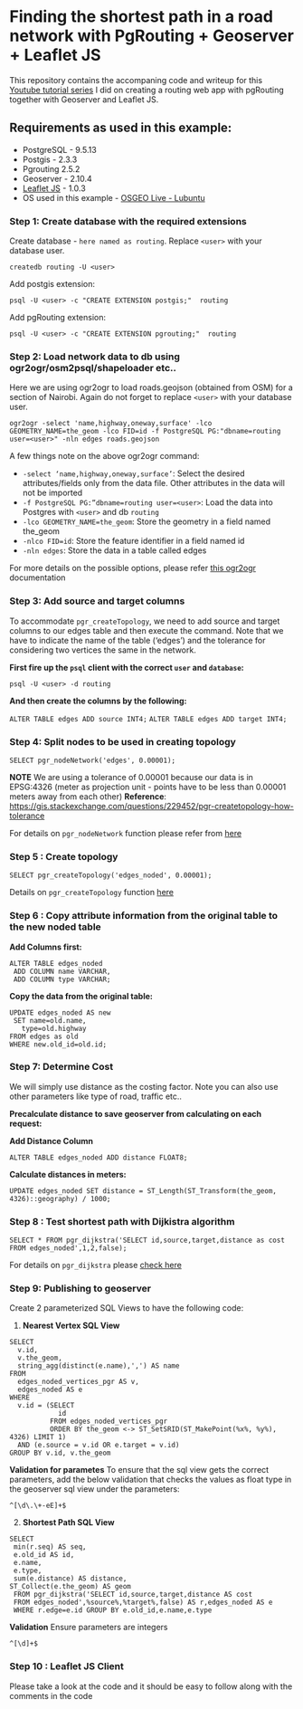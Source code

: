 # Finding the shortest path in a road network with PgRouting + Geoserver + Leaflet JS

This repository contains the accompaning code and writeup for this [Youtube tutorial series](https://www.youtube.com/watch?v=6gfdQmFkVmE&list=PLaOYwKHOUv7Z2KyZNTXhLhwYm-XeEs34H) I did on creating a routing web app with pgRouting together with Geoserver and Leaflet JS.

## Requirements as used in this example:
- PostgreSQL   - 9.5.13
- Postgis  - 2.3.3
- Pgrouting 2.5.2
- Geoserver - 2.10.4
- [Leaflet JS](https://leafletjs.com) - 1.0.3
- OS used in this example - [OSGEO Live - Lubuntu](https://live.osgeo.org/en/index.html)

### Step 1: Create database with the required extensions
Create database - `here named as routing`. Replace `<user>` with your database user.

`createdb routing -U <user>`

Add postgis extension:

`psql -U <user> -c "CREATE EXTENSION postgis;"  routing`

Add pgRouting extension:

`psql -U <user> -c "CREATE EXTENSION pgrouting;"  routing`


### Step 2: Load network data to db using ogr2ogr/osm2psql/shapeloader etc..

Here we are using ogr2ogr to load roads.geojson (obtained from OSM)  for a section of Nairobi. Again do not forget to replace `<user>` with your database user.

`ogr2ogr -select 'name,highway,oneway,surface' -lco GEOMETRY_NAME=the_geom -lco FID=id -f PostgreSQL PG:"dbname=routing user=<user>" -nln edges roads.geojson`

A few things note on the above ogr2ogr command:
-  `-select ‘name,highway,oneway,surface’`:  Select the desired attributes/fields only from the data file. Other attributes in the data will not be imported
-  `-f PostgreSQL PG:”dbname=routing user=<user>`:  Load the data into Postgres with `<user>` and db `routing`
- `-lco GEOMETRY_NAME=the_geom`:  Store the geometry in a field named the_geom
- `-nlco FID=id`:  Store the feature identifier in a field named id
- `-nln edges`:  Store the data in a table called edges

For more details on the possible options, please refer [this ogr2ogr](https://www.gdal.org/ogr2ogr.html) documentation


### Step 3: Add source and target  columns

To accommodate `pgr_createTopology`, we need to add source and target columns to our edges table and then execute the command. Note that we have to indicate the name of the table (‘edges’) and the tolerance for considering two vertices the same in the network.

**First fire up the `psql` client with the correct `user` and `database`:**

`psql -U <user> -d routing`

**And then create the columns by the following:**

`ALTER TABLE edges ADD source INT4;`
`ALTER TABLE edges ADD target INT4;`

### Step 4: Split nodes to be used in creating topology

`SELECT pgr_nodeNetwork('edges', 0.00001);`

**NOTE**
We are using a tolerance of 0.00001 because our data is in EPSG:4326 (meter as projection unit - points have to be less than 0.00001 meters away from each other)
**Reference**:
https://gis.stackexchange.com/questions/229452/pgr-createtopology-how-tolerance

For details on `pgr_nodeNetwork` function please refer from [here](https://docs.pgrouting.org/2.5/en/pgr_nodeNetwork.html#pgr-node-network)


### Step 5 : Create topology
`SELECT pgr_createTopology('edges_noded', 0.00001);`

Details on `pgr_createTopology` function [here](https://docs.pgrouting.org/2.5/en/pgr_createTopology.html#pgr-create-topology)


### Step 6 : Copy  attribute information from the original table to the new noded table

 **Add Columns first:**
```
ALTER TABLE edges_noded
 ADD COLUMN name VARCHAR,
 ADD COLUMN type VARCHAR;
 ```

**Copy the data from the original table:**

```
UPDATE edges_noded AS new
 SET name=old.name, 
   type=old.highway 
FROM edges as old
WHERE new.old_id=old.id;
```

### Step 7: Determine Cost

We will simply use distance as the costing factor. Note you can also use other parameters like type of road, traffic etc..

**Precalculate distance to save geoserver from calculating on each request:**

**Add Distance Column**

`ALTER TABLE edges_noded ADD distance FLOAT8;`

**Calculate distances in meters:**

`UPDATE edges_noded SET distance = ST_Length(ST_Transform(the_geom, 4326)::geography) / 1000;`

### Step 8 : Test shortest path with Dijkistra algorithm

`SELECT * FROM pgr_dijkstra('SELECT id,source,target,distance as cost FROM edges_noded',1,2,false);`

For details on `pgr_dijkstra` please [check here](https://docs.pgrouting.org/2.5/en/pgr_dijkstra.html#pgr-dijkstra)


### Step 9: Publishing to geoserver
Create  2 parameterized SQL Views to have the following code:

1. **Nearest Vertex SQL View**
```
SELECT
  v.id,
  v.the_geom,
  string_agg(distinct(e.name),',') AS name
FROM
  edges_noded_vertices_pgr AS v,
  edges_noded AS e
WHERE
  v.id = (SELECT
            id
          FROM edges_noded_vertices_pgr
          ORDER BY the_geom <-> ST_SetSRID(ST_MakePoint(%x%, %y%), 4326) LIMIT 1)
  AND (e.source = v.id OR e.target = v.id)
GROUP BY v.id, v.the_geom
```

**Validation for parametes**
To ensure that the sql view gets the correct parameters, add the below validation that checks the values as float type in the geoserver sql view under the parameters:

`^[\d\.\+-eE]+$`

2. **Shortest Path SQL View**
```
SELECT
 min(r.seq) AS seq,
 e.old_id AS id,
 e.name,
 e.type,
 sum(e.distance) AS distance,
ST_Collect(e.the_geom) AS geom 
 FROM pgr_dijkstra('SELECT id,source,target,distance AS cost 
 FROM edges_noded',%source%,%target%,false) AS r,edges_noded AS e 
 WHERE r.edge=e.id GROUP BY e.old_id,e.name,e.type
```
 **Validation**
 Ensure parameters are integers

`^[\d]+$`

 ### Step 10 : Leaflet JS Client
 
 Please take a look at the code and it should be easy to follow along with the comments in the code
